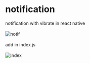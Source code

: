 # notification
notification with vibrate in react native
<br><br>
![notif](https://user-images.githubusercontent.com/116552870/230584450-3c7a7fd8-f552-4ac7-adbb-652a995c73b9.jpg)
<br><br>
add in index.js
<br><br>
![index](https://user-images.githubusercontent.com/116552870/230592457-28aee691-120e-4ff0-bc1e-a83f8823008c.jpg)
<br><br>

